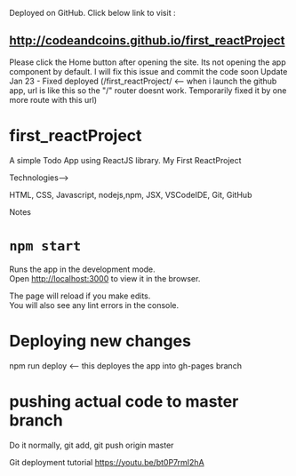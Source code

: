 Deployed on GitHub. Click below link to visit :
## http://codeandcoins.github.io/first_reactProject
Please click the Home button after opening the site. Its not opening the app component by default. I will fix this issue and commit the code soon
Update Jan 23 - Fixed deployed (/first_reactProject/ <-- when i launch the github app, url is like this so the "/" router doesnt work. Temporarily fixed it by one more route with this url)

# first_reactProject
A simple Todo App using ReactJS library. 
My First ReactProject


Technologies-->

HTML,
CSS,
Javascript,
nodejs,npm,
JSX,
VSCodeIDE,
Git,
GitHub


Notes


# `npm start`

Runs the app in the development mode.<br />
Open [http://localhost:3000](http://localhost:3000) to view it in the browser.

The page will reload if you make edits.<br />
You will also see any lint errors in the console.


# Deploying new changes

npm run deploy <-- this deployes the app into gh-pages branch

# pushing actual code to master branch

Do it normally, git add, git push origin master

Git deployment tutorial https://youtu.be/bt0P7rmI2hA
